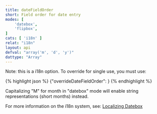 ```yaml
---
title: dateFieldOrder
short: Field order for date entry
modes: [
	'datebox',
	'flipbox',
]
cats: [ 'i18n' ]
relat: "i18n"
layout: api
defval: "array('m', 'd', 'y')"
dattype: "Array"
---
```


Note: this is a i18n option.  To override for single use, you must use:

{% highlight json %}
{"overrideDateFieldOrder": <array>}
{% endhighlight %}

Capitalizing "M" for month in "datebox" mode will enable string representations (short months)
instead.

For more information on the i18n system, see: [Localizing Datebox]({{site.basesite}}doc/3-2-locale/)


